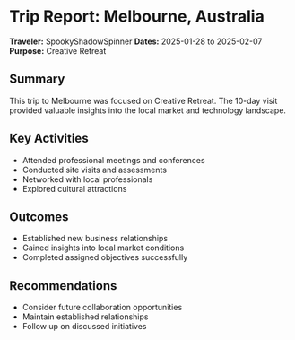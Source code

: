 # Trip Report: Melbourne, Australia

**Traveler:** SpookyShadowSpinner
**Dates:** 2025-01-28 to 2025-02-07
**Purpose:** Creative Retreat

## Summary
This trip to Melbourne was focused on Creative Retreat. The 10-day visit provided valuable insights into the local market and technology landscape.

## Key Activities
- Attended professional meetings and conferences
- Conducted site visits and assessments
- Networked with local professionals
- Explored cultural attractions

## Outcomes
- Established new business relationships
- Gained insights into local market conditions
- Completed assigned objectives successfully

## Recommendations
- Consider future collaboration opportunities
- Maintain established relationships
- Follow up on discussed initiatives
